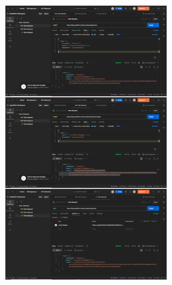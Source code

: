 ![Регистрация](/img/registr.png)
![Логин](/img/log.png)
![Получение данных](/img/getCurrentUser.png)

